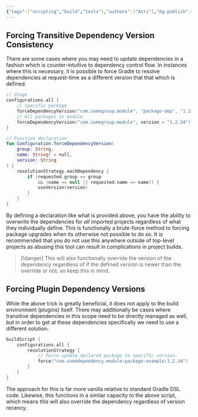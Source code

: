 ```yaml
---
{"tags":["scripting","build","tools"],"authors":["Atri"],"dg-publish":true,"dg-note-icon":"at","permalink":"/tech/tools/gradle/1-useful-utilities/1-2-transitive-dependency-management/","dgPassFrontmatter":true,"noteIcon":"at","created":"2024-03-21T13:31:57.925-04:00","updated":"2024-03-28T02:12:23.466-04:00"}
---
```


## Forcing Transitive Dependency Version Consistency

There are some cases where you may need to update dependencies in a fashion which is counter-intuitive to dependency control flow. In instances where this is necessary, it is possible to force Gradle to resolve dependencies at request-time as a different version that that which is defined.

```kotlin
// Usage
configurations.all {
	// Specific package
	forceDependencyVersion("com.somegroup.module", "package-dep", "1.2.34")
	// All packages in module
	forceDependencyVersion("com.somegroup.module", version = "1.2.34")
}

// Function declaration
fun Configuration.forceDependencyVersion(
	group: String,
	name: String? = null,
	version: String
) {
	resolutionStrategy.eachDependency {
		if (requested.group == group 
			&& (name == null || requested.name == name)) {
			useVersion(version)
		}
	}
}
```

By defining a declaration like what is provided above, you have the ability to overwrite the dependencies for *all* imported projects regardless of what they individually define. This is functionally a brute-force method to forcing package upgrades when its otherwise not possible to do so. It is recommended that you do not use this anywhere outside of top-level projects as abusing this tool can result in complications in project builds.

> [!danger] This will also functionally override the version of the dependency regardless of if the defined version is newer than the override or not, so keep this in mind.
## Forcing Plugin Dependency Versions

While the above trick is greatly beneficial, it does not apply to the build environment (plugins) itself. There may additionally be cases where transitive dependencies in this scope need to be directly managed as well, but in order to get at these dependencies specifically we need to use a different solution.

```kotlin
buildScript {
	configurations.all {
		resolutionStrategy {
			// Force update declared package to specific version.
			force("com.somedependency.module:package-example:1.2.34")
		}
	}
}
```

The approach for this is far more vanilla relative to standard Gradle DSL code. Likewise, this functions in a similar capacity to the above script, which means this will also override the dependency regardless of version recency.